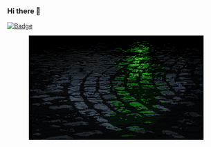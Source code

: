 ### Hi there 👋
[![Badge](https://ram-kadiyala-302f1ed70ab0.runkit.sh/)](https://rkadiyala.com)
 
<p align="center"><img style="width: 80%" src="./assets/github-display.gif" alt="profile display gif" />
</p>




<!--
**1024-m/1024-m** is a ✨ _special_ ✨ repository because its `README.md` (this file) appears on your GitHub profile.

Here are some ideas to get you started:

- 🔭 I’m currently working on ...
- 🌱 I’m currently learning ...
- 👯 I’m looking to collaborate on ...
- 🤔 I’m looking for help with ...
- 💬 Ask me about ...
- 📫 How to reach me: ...
- 😄 Pronouns: ...
- ⚡ Fun fact: ...
-->
